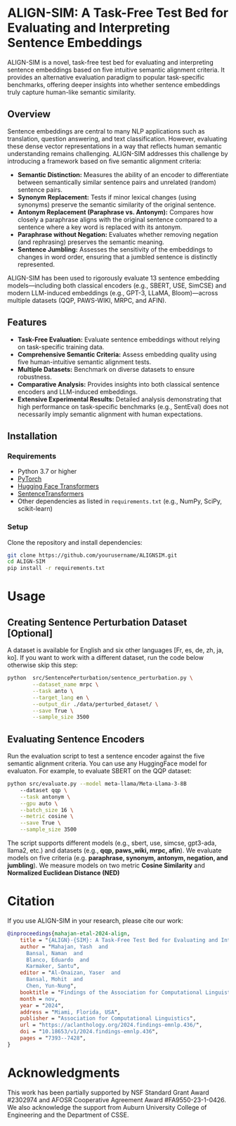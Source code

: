 # ALIGN-SIM: A Task-Free Test Bed for Evaluating and Interpreting Sentence Embeddings

ALIGN-SIM is a novel, task-free test bed for evaluating and interpreting sentence embeddings based on five intuitive semantic alignment criteria. It provides an alternative evaluation paradigm to popular task-specific benchmarks, offering deeper insights into whether sentence embeddings truly capture human-like semantic similarity.

## Overview

Sentence embeddings are central to many NLP applications such as translation, question answering, and text classification. However, evaluating these dense vector representations in a way that reflects human semantic understanding remains challenging. ALIGN-SIM addresses this challenge by introducing a framework based on five semantic alignment criteria:

- **Semantic Distinction:** Measures the ability of an encoder to differentiate between semantically similar sentence pairs and unrelated (random) sentence pairs.
- **Synonym Replacement:** Tests if minor lexical changes (using synonyms) preserve the semantic similarity of the original sentence.
- **Antonym Replacement (Paraphrase vs. Antonym):** Compares how closely a paraphrase aligns with the original sentence compared to a sentence where a key word is replaced with its antonym.
- **Paraphrase without Negation:** Evaluates whether removing negation (and rephrasing) preserves the semantic meaning.
- **Sentence Jumbling:** Assesses the sensitivity of the embeddings to changes in word order, ensuring that a jumbled sentence is distinctly represented.

ALIGN-SIM has been used to rigorously evaluate 13 sentence embedding models—including both classical encoders (e.g., SBERT, USE, SimCSE) and modern LLM-induced embeddings (e.g., GPT-3, LLaMA, Bloom)—across multiple datasets (QQP, PAWS-WIKI, MRPC, and AFIN).


## Features

- **Task-Free Evaluation:** Evaluate sentence embeddings without relying on task-specific training data.
- **Comprehensive Semantic Criteria:** Assess embedding quality using five human-intuitive semantic alignment tests.
- **Multiple Datasets:** Benchmark on diverse datasets to ensure robustness.
- **Comparative Analysis:** Provides insights into both classical sentence encoders and LLM-induced embeddings.
- **Extensive Experimental Results:** Detailed analysis demonstrating that high performance on task-specific benchmarks (e.g., SentEval) does not necessarily imply semantic alignment with human expectations.

## Installation

### Requirements

- Python 3.7 or higher
- [PyTorch](https://pytorch.org/)
- [Hugging Face Transformers](https://huggingface.co/transformers/)
- [SentenceTransformers](https://www.sbert.net/)
- Other dependencies as listed in `requirements.txt` (e.g., NumPy, SciPy, scikit-learn)

### Setup

Clone the repository and install dependencies:

```bash
git clone https://github.com/yourusername/ALIGNSIM.git
cd ALIGN-SIM
pip install -r requirements.txt
```

# Usage

## Creating Sentence Perturbation Dataset [Optional]
A dataset is available for English and six other languages [Fr, es, de, zh, ja, ko]. If you want to work with a different dataset, run the code below otherwise skip this step:


``` bash
python  src/SentencePerturbation/sentence_perturbation.py \
        --dataset_name mrpc \
        --task anto \
        --target_lang en \
        --output_dir ./data/perturbed_dataset/ \
        --save True \
        --sample_size 3500
```

## Evaluating Sentence Encoders

Run the evaluation script to test a sentence encoder against the five semantic alignment criteria. You can use any HuggingFace model for evaluaton. For example, to evaluate SBERT on the QQP dataset:

```bash
python src/evaluate.py --model meta-llama/Meta-Llama-3-8B
    --dataset qqp \
    --task antonym \
    --gpu auto \
    --batch_size 16 \
    --metric cosine \
    --save True \
    --sample_size 3500
```
The script supports different models (e.g., sbert, use, simcse, gpt3-ada, llama2, etc.) and datasets (e.g., **qqp, paws_wiki, mrpc, afin**). We evaluate models on five criteria (e.g. **paraphrase, synonym, antonym, negation, and jumbling**). We measure models on two metric **Cosine Similarity** and **Normalized Euclidean Distance (NED)**

<!-- # Viewing Results

Evaluation results—such as similarity scores, normalized distances, and histograms—are saved in the `Results/`. Use the provided Jupyter notebooks in the `src/PlotAndTables.ipynb` folder to explore and visualize the performance of different models across the evaluation criteria. -->


# Citation

If you use ALIGN-SIM in your research, please cite our work:

```bibtex
@inproceedings{mahajan-etal-2024-align,
    title = "{ALIGN}-{SIM}: A Task-Free Test Bed for Evaluating and Interpreting Sentence Embeddings through Semantic Similarity Alignment",
    author = "Mahajan, Yash  and
      Bansal, Naman  and
      Blanco, Eduardo  and
      Karmaker, Santu",
    editor = "Al-Onaizan, Yaser  and
      Bansal, Mohit  and
      Chen, Yun-Nung",
    booktitle = "Findings of the Association for Computational Linguistics: EMNLP 2024",
    month = nov,
    year = "2024",
    address = "Miami, Florida, USA",
    publisher = "Association for Computational Linguistics",
    url = "https://aclanthology.org/2024.findings-emnlp.436/",
    doi = "10.18653/v1/2024.findings-emnlp.436",
    pages = "7393--7428",
}
```

# Acknowledgments

This work has been partially supported by NSF Standard Grant Award #2302974 and AFOSR Cooperative Agreement Award #FA9550-23-1-0426. We also acknowledge the support from Auburn University College of Engineering and the Department of CSSE.

